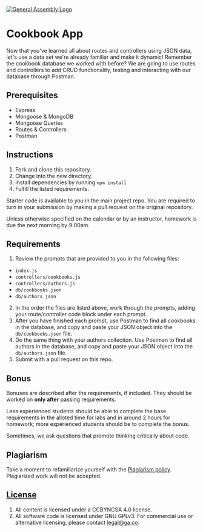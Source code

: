 [![General Assembly Logo](https://camo.githubusercontent.com/1a91b05b8f4d44b5bbfb83abac2b0996d8e26c92/687474703a2f2f692e696d6775722e636f6d2f6b6538555354712e706e67)](https://generalassemb.ly/education/web-development-immersive)

# Cookbook App

Now that you've learned all about routes and controllers using JSON data, let's use a data set we're already familiar and make it dynamic! Remember the cookbook database we worked with before? We are going to use routes and controllers to add CRUD functionality, testing and interacting with our database through Postman.

## Prerequisites

* Express
* Mongoose & MongoDB
* Mongoose Queries
* Routes & Controllers
* Postman

## Instructions

1. Fork and clone this repository.
2. Change into the new directory.
3. Install dependencies by running `npm install`
4. Fulfill the listed requirements.

Starter code is available to you in the main project repo. You are
required to turn in your submission by making a pull request on the original
repository.

Unless otherwise specified on the calendar or by an instructor, homework is due
the next morning by 9:00am.

## Requirements

1. Review the prompts that are provided to you in the following files:

* `index.js`
* `controllers/cookbooks.js`
* `controllers/authors.js`
* `db/cookbooks.json`
* `db/authors.json`

2. In the order the files are listed above, work through the prompts, adding your route/controller code block under each prompt.
3. After you have finished each prompt, use Postman to find all cookbooks in the database, and copy and paste your JSON object into the `db/cookbooks.json` file.
4. Do the same thing with your authors collection. Use Postman to find all authors in the database, and copy and paste your JSON object into the `db/authors.json` file.
3. Submit with a pull request on this repo.

## Bonus

Bonuses are described after the requirements, if included. They should be worked
on **only after** passing requirements.

Less experienced students should be able to complete the base requirements in
the alloted time for labs and in around 2 hours for homework; more experienced
students should be to complete the bonus.

Sometimes, we ask questions that promote thinking critically about code.

## Plagiarism

Take a moment to refamiliarize yourself with the [Plagiarism policy](https://git.generalassemb.ly/DC-WDI/Administrative/blob/master/plagiarism.md). Plagiarized work will not be accepted.

## [License](LICENSE)

1.  All content is licensed under a CC­BY­NC­SA 4.0 license.
2.  All software code is licensed under GNU GPLv3. For commercial use or
    alternative licensing, please contact legal@ga.co.
